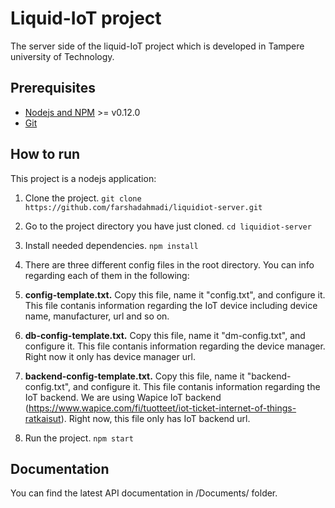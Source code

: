# Liquid-IoT project

The server side of the liquid-IoT project which is developed in Tampere university of Technology.

## Prerequisites

- [Nodejs and NPM](nodejs.org) >= v0.12.0
- [Git](https://git-scm.com/)

## How to run

This project is a nodejs application:

1. Clone the project. ```git clone https://github.com/farshadahmadi/liquidiot-server.git```

2. Go to the project directory you have just cloned. ```cd liquidiot-server```

3. Install needed dependencies. ```npm install```

4. There are three different config files in the root directory. You can info regarding each of them in the following:

  1. **config-template.txt.** Copy this file, name it "config.txt", and configure it. This file contanis information regarding the IoT device including device name, manufacturer, url and so on.
  
  2. **db-config-template.txt.** Copy this file, name it "dm-config.txt", and configure it. This file contanis information regarding the device manager. Right now it only has device manager url.
  
  3. **backend-config-template.txt.** Copy this file, name it "backend-config.txt", and configure it. This file contanis information regarding the IoT backend. We are using Wapice IoT backend (https://www.wapice.com/fi/tuotteet/iot-ticket-internet-of-things-ratkaisut). Right now, this file only has IoT backend url.

5. Run the project. ```npm start```


## Documentation

You can find the latest API documentation in /Documents/ folder.
